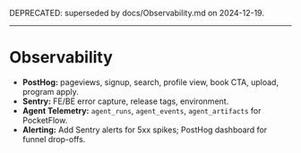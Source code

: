 DEPRECATED: superseded by docs/Observability.md on 2024-12-19.

---

# Observability
- **PostHog:** pageviews, signup, search, profile view, book CTA, upload, program apply.
- **Sentry:** FE/BE error capture, release tags, environment.
- **Agent Telemetry:** `agent_runs`, `agent_events`, `agent_artifacts` for PocketFlow.
- **Alerting:** Add Sentry alerts for 5xx spikes; PostHog dashboard for funnel drop-offs.
